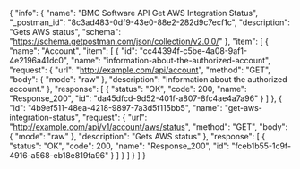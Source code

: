 {
  "info": {
    "name": "BMC Software API Get AWS Integration Status",
    "_postman_id": "8c3ad483-0df9-43e0-88e2-282d9c7ecf1c",
    "description": "Gets AWS status",
    "schema": "https://schema.getpostman.com/json/collection/v2.0.0/"
  },
  "item": [
    {
      "name": "Account",
      "item": [
        {
          "id": "cc44394f-c5be-4a08-9af1-4e2196a41dc0",
          "name": "information-about-the-authorized-account",
          "request": {
            "url": "http://example.com/api/account",
            "method": "GET",
            "body": {
              "mode": "raw"
            },
            "description": "Information about the authorized account."
          },
          "response": [
            {
              "status": "OK",
              "code": 200,
              "name": "Response_200",
              "id": "da45dfcd-9d52-401f-a807-8fc4ae4a7a96"
            }
          ]
        },
        {
          "id": "4b9ef511-48ea-4218-9897-7a3d5f115bb5",
          "name": "get-aws-integration-status",
          "request": {
            "url": "http://example.com/api/v1/account/aws/status",
            "method": "GET",
            "body": {
              "mode": "raw"
            },
            "description": "Gets AWS status"
          },
          "response": [
            {
              "status": "OK",
              "code": 200,
              "name": "Response_200",
              "id": "fceb1b55-1c9f-4916-a568-eb18e819fa96"
            }
          ]
        }
      ]
    }
  ]
}